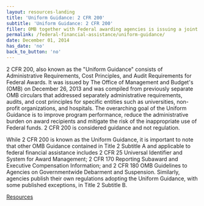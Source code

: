 ```yaml
---
layout: resources-landing
title: 'Uniform Guidance: 2 CFR 200'
subtitle: 'Uniform Guidance: 2 CFR 200'
filler: OMB together with Federal awarding agencies is issuing a joint interim final rule to implement the new guidance at 2 C.F.R. 200 titled Uniform Administrative Requirements, Cost Principles, and Audit Requirements for Federal Awards (Uniform Guidance).
permalink: /federal-financial-assistance/uniform-guidance/
date: December 01, 2014
has_date: 'no'
back_to_button: 'no'
---
```


2 CFR 200, also known as the "Uniform Guidance" consists of Administrative Requirements, Cost Principles, and Audit Requirements for Federal Awards. It was issued by The Office of Management and Budget's (OMB) on December 26, 2013 and was compiled from previously separate OMB circulars that addressed separately administrative requirements, audits, and cost principles for specific entities such as universities, non-profit organizations, and hospitals. The overarching goal of the Uniform Guidance is to improve program performance, reduce the administrative burden on award recipients and mitigate the risk of the inappropriate use of Federal funds. 2 CFR 200 is considered guidance and not regulation.

While 2 CFR 200 is known as the Uniform Guidance, it is important to note that other OMB Guidance contained in Title 2 Subtitle A and applicable to federal financial assistance includes 2 CFR 25 Universal Identifier and System for Award Management; 2 CFR 170 Reporting Subaward and Executive Compensation Information; and 2 CFR 180 OMB Guidelines to Agencies on Governmentwide Debarment and Suspension. Similarly, agencies publish their own regulations adopting the Uniform Guidance, with some published exceptions, in Title 2 Subtitle B.

<a class="padding-y-105 padding-x-4 margin-top-1 text-no-underline text-white margin-bottom-1 usa-button bg-blue border-0 padding-1" href="{{site.baseurl}}/resources/#focus_area=*&sub_focus_area=*&type=.guidance&source=*&fiscal_year=*">Resources</a>
